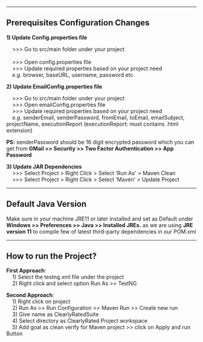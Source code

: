 ---------------------------------------------------------
**Prerequisites Configuration Changes**
---------------------------------------------------------

**1) Update Config.properties file**

&nbsp;&nbsp;&nbsp;&nbsp;>>> Go to src/main folder under your project <br />  
&nbsp;&nbsp;&nbsp;&nbsp;>>> Open config.properties file<br />
&nbsp;&nbsp;&nbsp;&nbsp;>>> Update required properties based on your project need<br />
&nbsp;&nbsp;&nbsp;&nbsp;*e.g.* browser, baseURL, username, password etc<br />

**2) Update EmailConfig.properties file**

&nbsp;&nbsp;&nbsp;&nbsp;>>> Go to src/main folder under your project<br />
&nbsp;&nbsp;&nbsp;&nbsp;>>> Open emailConfig.properties file<br />
&nbsp;&nbsp;&nbsp;&nbsp;>>> Update required properties based on your project need <br />
&nbsp;&nbsp;&nbsp;&nbsp;*e.g.* senderEmail, senderPassword, fromEmail, toEmail, emailSubject, projectName, executionReport (executionReport: must contains .html extension)<br />

**PS:** senderPassword should be 16 digit encrypted password which you can get from **GMail >> Security >> Two Factor Authentication >> App Password**<br />

**3) Update JAR Dependencies**<br />
&nbsp;&nbsp;&nbsp;&nbsp;>>> Select Project > Right Click > Select 'Run As' > Maven Clean<br />
&nbsp;&nbsp;&nbsp;&nbsp;>>> Select Project > Right Click > Select 'Maven' > Update Project<br />

---------------------------------------------------------
**Default Java Version**
---------------------------------------------------------
Make sure in your machine JRE11 or later installed and set as Default under **Windows >> Preferences >> Java >> Installed JREs.** as we are using **JRE version 11** to compile few of latest third-party dependencies in our POM.xml <br />

---------------------------------------------------------
**How to run the Project?**
---------------------------------------------------------

**First Approach**:<br />
&nbsp;&nbsp;&nbsp;&nbsp;1) Select the testng.xml file under the project<br />
&nbsp;&nbsp;&nbsp;&nbsp;2) Right click and select option Run As >> TestNG<br />

**Second Approach**:<br />
&nbsp;&nbsp;&nbsp;&nbsp;1) Right click on project<br />
&nbsp;&nbsp;&nbsp;&nbsp;2) Run As >> Run Configuration >> Maven Run >> Create new run <br />
&nbsp;&nbsp;&nbsp;&nbsp;3) Give name as ClearlyRatedSuite<br />
&nbsp;&nbsp;&nbsp;&nbsp;4) Select directory as ClearlyRated Project workspace<br /> 
&nbsp;&nbsp;&nbsp;&nbsp;5) Add goal as clean verify for Maven project >> click on Apply and run Button<br />
